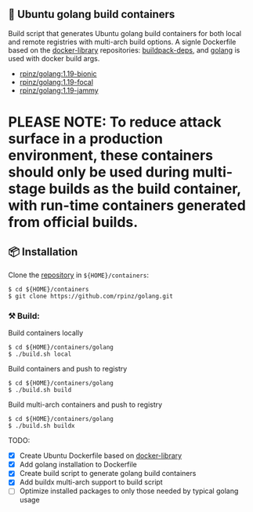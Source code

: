 ## 🐳 Ubuntu golang build containers

Build script that generates Ubuntu golang build containers for both local and remote registries with multi-arch build options.  A signle Dockerfile based on the [docker-library](https://github.com/docker-library) repositories: [buildpack-deps](https://github.com/docker-library/buildpack-deps), and [golang](https://github.com/docker-library/golang) is used with docker build args.

 - [rpinz/golang:1.19-bionic](https://hub.docker.com/r/rpinz/golang)
 - [rpinz/golang:1.19-focal](https://hub.docker.com/r/rpinz/golang)
 - [rpinz/golang:1.19-jammy](https://hub.docker.com/r/rpinz/golang)

# PLEASE NOTE: To reduce attack surface in a production environment, these containers should only be used during multi-stage builds as the build container, with run-time containers generated from official builds.

## 📦 Installation

Clone the [repository](https://gitlab.com/rpinz/golang.git) in `${HOME}/containers`:
```shellscript
$ cd ${HOME}/containers
$ git clone https://github.com/rpinz/golang.git
```

### ⚒  Build:

Build containers locally
```shellscript
$ cd ${HOME}/containers/golang
$ ./build.sh local
```

Build containers and push to registry
```shellscript
$ cd ${HOME}/containers/golang
$ ./build.sh build
```

Build multi-arch containers and push to registry
```shellscript
$ cd ${HOME}/containers/golang
$ ./build.sh buildx
```

TODO:
 - [x] Create Ubuntu Dockerfile based on [docker-library](https://github.com/docker-library)
 - [x] Add golang installation to Dockerfile
 - [x] Create build script to generate golang build containers
 - [x] Add buildx multi-arch support to build script
 - [ ] Optimize installed packages to only those needed by typical golang usage

